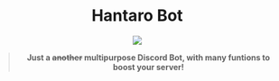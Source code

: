 <center>
    <h1>Hantaro Bot</h1>
    <img src="https://img.shields.io/github/license/Logynnn/discord-hantaro">
    <blockquote><b>Just a <strike>another</strike> multipurpose Discord Bot, with many funtions to boost your server!</b></blockquote>
</center>
